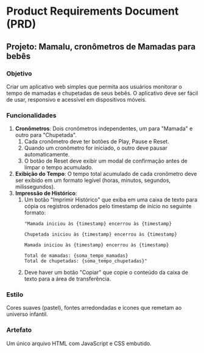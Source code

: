 # Product Requirements Document (PRD)

## Projeto: Mamalu, cronômetros de Mamadas para bebês

### Objetivo

Criar um aplicativo web simples que permita aos usuários monitorar o tempo de mamadas e chupetadas de seus bebês. O aplicativo deve ser fácil de usar, responsivo e acessível em dispositivos móveis.

### Funcionalidades

1. **Cronômetros**: Dois cronômetros independentes, um para "Mamada" e outro para "Chupetada".
    1. Cada cronômetro deve ter botões de Play, Pause e Reset.
    1. Quando um cronômetro for iniciado, o outro deve pausar automaticamente.
    1. O botão de Reset deve exibir um modal de confirmação antes de limpar o tempo acumulado.
2. **Exibição do Tempo**: O tempo total acumulado de cada cronômetro deve ser exibido em um formato legível (horas, minutos, segundos, milissegundos).
3. **Impressão de Histórico**:
    1. Um botão "Imprimir Histórico" que exiba em uma caixa de texto para cópia os registros ordenados pelo timestamp de início no seguinte formato:
        ``` text
        "Mamada iniciou às {timestamp} encerrou às {timestamp}

        Chupetada iniciou às {timestamp} encerrou às {timestamp}

        Mamada iniciou às {timestamp} encerrou às {timestamp}

        Total de mamadas: {soma_tempo_mamadas}
        Total de chupetadas: {soma_tempo_chupetadas}"
        ```
    1. Deve haver um botão "Copiar" que copie o conteúdo da caixa de texto para a área de transferência.

### Estilo

Cores suaves (pastel), fontes arredondadas e ícones que remetam ao universo infantil.

### Artefato

Um único arquivo HTML com JavaScript e CSS embutido.